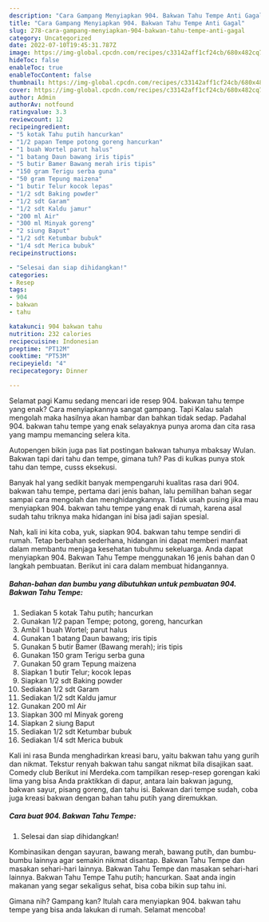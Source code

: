 ```yaml
---
description: "Cara Gampang Menyiapkan 904. Bakwan Tahu Tempe Anti Gagal"
title: "Cara Gampang Menyiapkan 904. Bakwan Tahu Tempe Anti Gagal"
slug: 278-cara-gampang-menyiapkan-904-bakwan-tahu-tempe-anti-gagal
category: Uncategorized
date: 2022-07-10T19:45:31.787Z
image: https://img-global.cpcdn.com/recipes/c33142aff1cf24cb/680x482cq70/904-bakwan-tahu-tempe-foto-resep-utama.jpg
hideToc: false
enableToc: true
enableTocContent: false
thumbnail: https://img-global.cpcdn.com/recipes/c33142aff1cf24cb/680x482cq70/904-bakwan-tahu-tempe-foto-resep-utama.jpg
cover: https://img-global.cpcdn.com/recipes/c33142aff1cf24cb/680x482cq70/904-bakwan-tahu-tempe-foto-resep-utama.jpg
author: Admin
authorAv: notfound
ratingvalue: 3.3
reviewcount: 12
recipeingredient:
- "5 kotak Tahu putih hancurkan"
- "1/2 papan Tempe potong goreng hancurkan"
- "1 buah Wortel parut halus"
- "1 batang Daun bawang iris tipis"
- "5 butir Bamer Bawang merah iris tipis"
- "150 gram Terigu serba guna"
- "50 gram Tepung maizena"
- "1 butir Telur kocok lepas"
- "1/2 sdt Baking powder"
- "1/2 sdt Garam"
- "1/2 sdt Kaldu jamur"
- "200 ml Air"
- "300 ml Minyak goreng"
- "2 siung Baput"
- "1/2 sdt Ketumbar bubuk"
- "1/4 sdt Merica bubuk"
recipeinstructions:

- "Selesai dan siap dihidangkan!"
categories:
- Resep
tags:
- 904
- bakwan
- tahu

katakunci: 904 bakwan tahu 
nutrition: 232 calories
recipecuisine: Indonesian
preptime: "PT12M"
cooktime: "PT53M"
recipeyield: "4"
recipecategory: Dinner

---
```



Selamat pagi Kamu sedang mencari ide resep 904. bakwan tahu tempe yang enak? Cara menyiapkannya sangat gampang. Tapi Kalau salah mengolah maka hasilnya akan hambar dan bahkan tidak sedap. Padahal 904. bakwan tahu tempe yang enak selayaknya punya aroma dan cita rasa yang mampu memancing selera kita.


Autopengen bikin juga pas liat postingan bakwan tahunya mbaksay Wulan. Bakwan tapi dari tahu dan tempe, gimana tuh? Pas di kulkas punya stok tahu dan tempe, cusss eksekusi.

Banyak hal yang sedikit banyak mempengaruhi kualitas rasa dari 904. bakwan tahu tempe, pertama dari jenis bahan, lalu pemilihan bahan segar sampai cara mengolah dan menghidangkannya. Tidak usah pusing jika mau menyiapkan 904. bakwan tahu tempe yang enak di rumah, karena asal sudah tahu triknya maka hidangan ini bisa jadi sajian spesial.


Nah, kali ini kita coba, yuk, siapkan 904. bakwan tahu tempe sendiri di rumah. Tetap berbahan sederhana, hidangan ini dapat memberi manfaat dalam membantu menjaga kesehatan tubuhmu sekeluarga. Anda dapat menyiapkan 904. Bakwan Tahu Tempe menggunakan 16 jenis bahan dan 0 langkah pembuatan. Berikut ini cara dalam membuat hidangannya.

<!--inarticleads1-->

##### Bahan-bahan dan bumbu yang dibutuhkan untuk pembuatan 904. Bakwan Tahu Tempe:

1. Sediakan 5 kotak Tahu putih; hancurkan
1. Gunakan 1/2 papan Tempe; potong, goreng, hancurkan
1. Ambil 1 buah Wortel; parut halus
1. Gunakan 1 batang Daun bawang; iris tipis
1. Gunakan 5 butir Bamer (Bawang merah); iris tipis
1. Gunakan 150 gram Terigu serba guna
1. Gunakan 50 gram Tepung maizena
1. Siapkan 1 butir Telur; kocok lepas
1. Siapkan 1/2 sdt Baking powder
1. Sediakan 1/2 sdt Garam
1. Sediakan 1/2 sdt Kaldu jamur
1. Gunakan 200 ml Air
1. Siapkan 300 ml Minyak goreng
1. Siapkan 2 siung Baput
1. Sediakan 1/2 sdt Ketumbar bubuk
1. Sediakan 1/4 sdt Merica bubuk


Kali ini rasa Bunda menghadirkan kreasi baru, yaitu bakwan tahu yang gurih dan nikmat. Tekstur renyah bakwan tahu sangat nikmat bila disajikan saat. Comedy club Berikut ini Merdeka.com tampilkan resep-resep gorengan kaki lima yang bisa Anda praktikkan di dapur, antara lain bakwan jagung, bakwan sayur, pisang goreng, dan tahu isi. Bakwan dari tempe sudah, coba juga kreasi bakwan dengan bahan tahu putih yang diremukkan. 

<!--inarticleads2-->

##### Cara buat 904. Bakwan Tahu Tempe:


1. Selesai dan siap dihidangkan!

Kombinasikan dengan sayuran, bawang merah, bawang putih, dan bumbu-bumbu lainnya agar semakin nikmat disantap. Bakwan Tahu Tempe dan masakan sehari-hari lainnya. Bakwan Tahu Tempe dan masakan sehari-hari lainnya. Bakwan Tahu Tempe Tahu putih; hancurkan. Saat anda ingin makanan yang segar sekaligus sehat, bisa coba bikin sup tahu ini. 

Gimana nih? Gampang kan? Itulah cara menyiapkan 904. bakwan tahu tempe yang bisa anda lakukan di rumah. Selamat mencoba!
